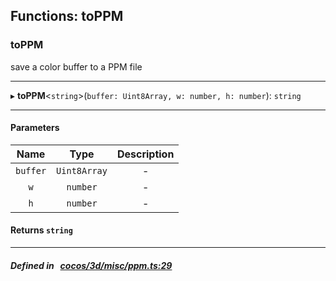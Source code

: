 ## Functions: toPPM

### toPPM

save a color buffer to a PPM file
___
▸ **toPPM**<`string`\>(`buffer: Uint8Array, w: number, h: number`): `string`
___


#### Parameters

| Name | Type | Description |
| :------: | :------: | :------: |
| `buffer` | `Uint8Array` | - |
| `w` | `number` | - |
| `h` | `number` | - |

#### Returns `string` 
___


##### Defined in &nbsp;   [cocos/3d/misc/ppm.ts:29](https://github.com/cocos-creator/engine/blob/c7bf6b8a9/cocos/3d/misc/ppm.ts#L29)&nbsp;
